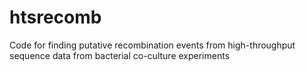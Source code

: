 # htsrecomb
Code for finding putative recombination events from high-throughput sequence data from bacterial co-culture experiments
